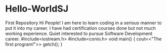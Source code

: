 # Hello-WorldSJ
First Repository
Hi People!
I am here to learn coding in a serious manner to put it into my career. I have had certification courses done but not much working experience. Quiet interested to pursue Software Development career.
#include<iostream.h>
#include<conio.h>
void main()
{
cout<<"The first program!">>
getch();
}
